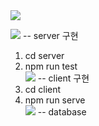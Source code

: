 <img src="https://capsule-render.vercel.app/api?type=slice&color=auto&height=300&section=header&text=Shopping%20SCM&fontSize=40&textBg=true&fontAlign=50" />

<img src="https://img.shields.io/badge/Node.js-43853D?style=for-the-badge&logo=node.js&logoColor=white"> -- server 구현 
  1. cd server
  2. npm run test </br>
<img src="https://img.shields.io/badge/Vue.js-35495E?style=for-the-badge&logo=vue.js&logoColor=4FC08D"> -- client 구현
  1. cd client
  2. npm run serve </br>
<img src="https://img.shields.io/badge/MySQL-00000F?style=for-the-badge&logo=mysql&logoColor=white"> -- database

